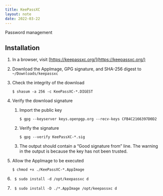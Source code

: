 ```yaml
---
title: KeePassXC
layout: note
date: 2022-03-22
---
```


Password management

## Installation

1. In a browser, visit [https://keepassxc.org/](https://keepassxc.org/)

2. Download the AppImage, GPG signature, and SHA-256 digest to `~/Downloads/keepassxc`

3. Check the integrity of the download
    ```shell
    $ shasum -a 256 -c KeePassXC-*.DIGEST
    ```

4. Verify the download signature

    1. Import the public key
        ```shell
        $ gpg --keyserver keys.openpgp.org --recv-keys CFB4C2166397D0D2
        ```

    2. Verify the signature
        ```shell
        $ gpg --verify KeePassXC-*.sig
        ```

    3. The output should contain a “Good signature from” line.
        The warning in the output is because the key has not been trusted.

5. Allow the AppImage to be executed
    ```shell
    $ chmod +x ./KeePassXC-*.AppImage
    ```

6. ```shell
    $ sudo install -d /opt/keepassxc d
    ```

7. ```shell
    $ sudo install -D ./*.AppImage /opt/keepassxc d
    ```
